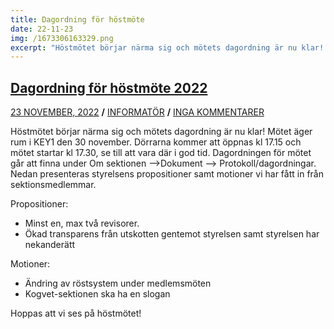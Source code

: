 ```yaml
---
title: Dagordning för höstmöte
date: 22-11-23
img: /1673306163329.png
excerpt: "Höstmötet börjar närma sig och mötets dagordning är nu klar! Mötet äger rum i KEY1 den 30 november. Dörrarna kommer att öppnas kl 17.15 och mötet startar kl 17.30, se till att vara där i god tid."
---
```

## [Dagordning för höstmöte 2022](https://www.kogvet.se/2022/11/23/dagordning-for-hostmote-2022/ "Dagordning för höstmöte 2022")

[23 NOVEMBER, 2022](https://www.kogvet.se/2022/11/23/dagordning-for-hostmote-2022/ "Dagordning för höstmöte 2022") **/** [INFORMATÖR](https://www.kogvet.se/author/kogvet-master/ "Inlägg av Informatör") **/** [INGA KOMMENTARER](https://www.kogvet.se/2022/11/23/dagordning-for-hostmote-2022/#respond)

Höstmötet börjar närma sig och mötets dagordning är nu klar! Mötet äger rum i KEY1 den 30 november. Dörrarna kommer att öppnas kl 17.15 och mötet startar kl 17.30, se till att vara där i god tid. Dagordningen för mötet går att finna under Om sektionen –>Dokument –> Protokoll/dagordningar. Nedan presenteras styrelsens propositioner samt motioner vi har fått in från sektionsmedlemmar.

Propositioner:

* Minst en, max två revisorer.
* Ökad transparens från utskotten gentemot styrelsen samt styrelsen har nekanderätt

Motioner:

* Ändring av röstsystem under medlemsmöten
* Kogvet-sektionen ska ha en slogan

Hoppas att vi ses på höstmötet!
